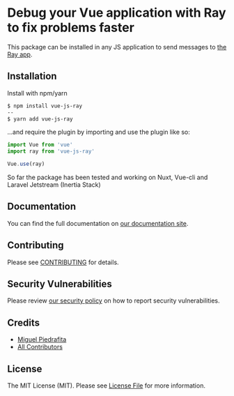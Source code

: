 # Debug your Vue application with Ray to fix problems faster

This package can be installed in any JS application to send messages to [the Ray app](https://myray.app).

## Installation

Install with npm/yarn
```sh
$ npm install vue-js-ray
--
$ yarn add vue-js-ray
```

...and require the plugin by importing and use the plugin like so:
```js
import Vue from 'vue'
import ray from 'vue-js-ray'

Vue.use(ray)
```

So far the package has been tested and working on Nuxt, Vue-cli and Laravel Jetstream (Inertia Stack)

## Documentation

You can find the full documentation on [our documentation site](https://spatie.be/docs/ray/v1/usage/javascript).

## Contributing

Please see [CONTRIBUTING](.github/CONTRIBUTING.md) for details.

## Security Vulnerabilities

Please review [our security policy](../../security/policy) on how to report security vulnerabilities.

## Credits

- [Miguel Piedrafita](https://github.com/m1guelpf)
- [All Contributors](../../contributors)

## License

The MIT License (MIT). Please see [License File](LICENSE.md) for more information.
